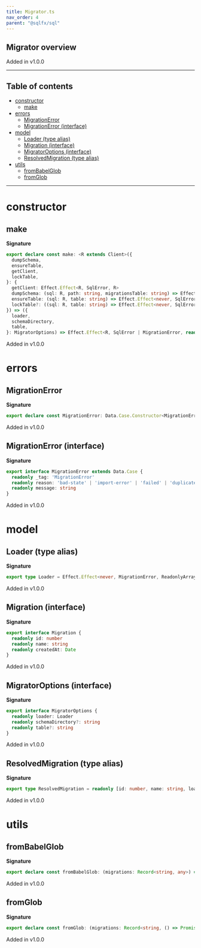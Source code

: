 ```yaml
---
title: Migrator.ts
nav_order: 4
parent: "@sqlfx/sql"
---
```


## Migrator overview

Added in v1.0.0

---

<h2 class="text-delta">Table of contents</h2>

- [constructor](#constructor)
  - [make](#make)
- [errors](#errors)
  - [MigrationError](#migrationerror)
  - [MigrationError (interface)](#migrationerror-interface)
- [model](#model)
  - [Loader (type alias)](#loader-type-alias)
  - [Migration (interface)](#migration-interface)
  - [MigratorOptions (interface)](#migratoroptions-interface)
  - [ResolvedMigration (type alias)](#resolvedmigration-type-alias)
- [utils](#utils)
  - [fromBabelGlob](#frombabelglob)
  - [fromGlob](#fromglob)

---

# constructor

## make

**Signature**

```ts
export declare const make: <R extends Client>({
  dumpSchema,
  ensureTable,
  getClient,
  lockTable,
}: {
  getClient: Effect.Effect<R, SqlError, R>
  dumpSchema: (sql: R, path: string, migrationsTable: string) => Effect.Effect<never, MigrationError, void>
  ensureTable: (sql: R, table: string) => Effect.Effect<never, SqlError, void>
  lockTable?: ((sql: R, table: string) => Effect.Effect<never, SqlError, void>) | undefined
}) => ({
  loader,
  schemaDirectory,
  table,
}: MigratorOptions) => Effect.Effect<R, SqlError | MigrationError, readonly (readonly [id: number, name: string])[]>
```

Added in v1.0.0

# errors

## MigrationError

**Signature**

```ts
export declare const MigrationError: Data.Case.Constructor<MigrationError, '_tag'>
```

Added in v1.0.0

## MigrationError (interface)

**Signature**

```ts
export interface MigrationError extends Data.Case {
  readonly _tag: 'MigrationError'
  readonly reason: 'bad-state' | 'import-error' | 'failed' | 'duplicates' | 'locked'
  readonly message: string
}
```

Added in v1.0.0

# model

## Loader (type alias)

**Signature**

```ts
export type Loader = Effect.Effect<never, MigrationError, ReadonlyArray<ResolvedMigration>>
```

Added in v1.0.0

## Migration (interface)

**Signature**

```ts
export interface Migration {
  readonly id: number
  readonly name: string
  readonly createdAt: Date
}
```

Added in v1.0.0

## MigratorOptions (interface)

**Signature**

```ts
export interface MigratorOptions {
  readonly loader: Loader
  readonly schemaDirectory?: string
  readonly table?: string
}
```

Added in v1.0.0

## ResolvedMigration (type alias)

**Signature**

```ts
export type ResolvedMigration = readonly [id: number, name: string, load: Effect.Effect<never, never, any>]
```

Added in v1.0.0

# utils

## fromBabelGlob

**Signature**

```ts
export declare const fromBabelGlob: (migrations: Record<string, any>) => Loader
```

Added in v1.0.0

## fromGlob

**Signature**

```ts
export declare const fromGlob: (migrations: Record<string, () => Promise<any>>) => Loader
```

Added in v1.0.0

